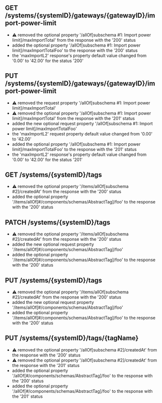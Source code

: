 ## GET /systems/{systemID}/gateways/{gatewayID}/import-power-limit
- :warning: removed the optional property '/allOf[subschema #1: Import power limit]/maxImportTotal' from the response with the '200' status
-  added the optional property '/allOf[subschema #1: Import power limit]/maxImportTotalFoo' to the response with the '200' status
-  the 'maxImportL2' response's property default value changed from '0.00' to '42.00' for the status '200'
## PUT /systems/{systemID}/gateways/{gatewayID}/import-power-limit
- :warning: removed the request property '/allOf[subschema #1: Import power limit]/maxImportTotal'
- :warning: removed the optional property '/allOf[subschema #1: Import power limit]/maxImportTotal' from the response with the '201' status
-  added the new optional request property '/allOf[subschema #1: Import power limit]/maxImportTotalFoo'
-  the 'maxImportL2' request property default value changed from '0.00' to '42.00'
-  added the optional property '/allOf[subschema #1: Import power limit]/maxImportTotalFoo' to the response with the '201' status
-  the 'maxImportL2' response's property default value changed from '0.00' to '42.00' for the status '201'
## GET /systems/{systemID}/tags
- :warning: removed the optional property '/items/allOf[subschema #2]/createdAt' from the response with the '200' status
-  added the optional property '/items/allOf[#/components/schemas/AbstractTag]/foo' to the response with the '200' status
## PATCH /systems/{systemID}/tags
- :warning: removed the optional property '/items/allOf[subschema #2]/createdAt' from the response with the '200' status
-  added the new optional request property '/items/allOf[#/components/schemas/AbstractTag]/foo'
-  added the optional property '/items/allOf[#/components/schemas/AbstractTag]/foo' to the response with the '200' status
## PUT /systems/{systemID}/tags
- :warning: removed the optional property '/items/allOf[subschema #2]/createdAt' from the response with the '200' status
-  added the new optional request property '/items/allOf[#/components/schemas/AbstractTag]/foo'
-  added the optional property '/items/allOf[#/components/schemas/AbstractTag]/foo' to the response with the '200' status
## PUT /systems/{systemID}/tags/{tagName}
- :warning: removed the optional property '/allOf[subschema #2]/createdAt' from the response with the '200' status
- :warning: removed the optional property '/allOf[subschema #2]/createdAt' from the response with the '201' status
-  added the optional property '/allOf[#/components/schemas/AbstractTag]/foo' to the response with the '200' status
-  added the optional property '/allOf[#/components/schemas/AbstractTag]/foo' to the response with the '201' status